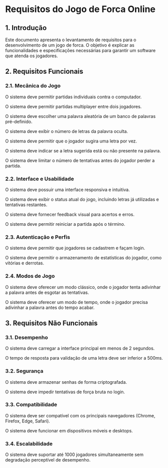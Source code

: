 # Requisitos do Jogo de Forca Online

## 1. Introdução
Este documento apresenta o levantamento de requisitos para o desenvolvimento de um jogo de forca. O objetivo é explicar as funcionalidades e especificações necessárias para garantir um software que atenda os jogadores.

## 2. Requisitos Funcionais

### 2.1. Mecânica do Jogo

O sistema deve permitir partidas individuais contra o computador.

O sistema deve permitir partidas multiplayer entre dois jogadores.

O sistema deve escolher uma palavra aleatória de um banco de palavras pré-definido.

O sistema deve exibir o número de letras da palavra oculta.

O sistema deve permitir que o jogador sugira uma letra por vez.

O sistema deve indicar se a letra sugerida está ou não presente na palavra.

O sistema deve limitar o número de tentativas antes do jogador perder a partida.

### 2.2. Interface e Usabilidade

O sistema deve possuir uma interface responsiva e intuitiva.

O sistema deve exibir o status atual do jogo, incluindo letras já utilizadas e tentativas restantes.

O sistema deve fornecer feedback visual para acertos e erros.

O sistema deve permitir reiniciar a partida após o término.

### 2.3. Autenticação e Perfis

O sistema deve permitir que jogadores se cadastrem e façam login.

O sistema deve permitir o armazenamento de estatísticas do jogador, como vitórias e derrotas.

### 2.4. Modos de Jogo

O sistema deve oferecer um modo clássico, onde o jogador tenta adivinhar a palavra antes de esgotar as tentativas.

O sistema deve oferecer um modo de tempo, onde o jogador precisa adivinhar a palavra antes do tempo acabar.

## 3. Requisitos Não Funcionais

### 3.1. Desempenho

O sistema deve carregar a interface principal em menos de 2 segundos.

O tempo de resposta para validação de uma letra deve ser inferior a 500ms.

### 3.2. Segurança

O sistema deve armazenar senhas de forma criptografada.

O sistema deve impedir tentativas de força bruta no login.

### 3.3. Compatibilidade

O sistema deve ser compatível com os principais navegadores (Chrome, Firefox, Edge, Safari).

O sistema deve funcionar em dispositivos móveis e desktops.

### 3.4. Escalabilidade

O sistema deve suportar até 1000 jogadores simultaneamente sem degradação perceptível de desempenho.